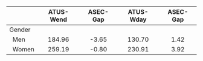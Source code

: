 
|                      |    ATUS-Wend |     ASEC-Gap |    ATUS-Wday |     ASEC-Gap |
| -------------------- | :----------: | :----------: | :----------: | :----------: |
| Gender               |              |              |              |              |
| &nbsp;&nbsp;Men      |       184.96 |        -3.65 |       130.70 |         1.42 |
| &nbsp;&nbsp;Women    |       259.19 |        -0.80 |       230.91 |         3.92 |

